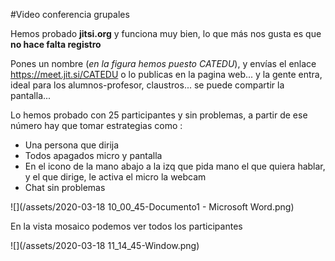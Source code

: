 #Video conferencia grupales

Hemos probado **jitsi.org** y funciona muy bien, lo que más nos gusta es que **no hace falta registro** 

Pones un nombre (_en la figura hemos puesto CATEDU_), y envías el enlace https://meet.jit.si/CATEDU o lo publicas en la pagina web... y la gente entra, ideal para los alumnos-profesor, claustros... se puede compartir la pantalla...

Lo hemos probado con 25 participantes y sin problemas, a partir de ese número hay que tomar estrategias como :

- Una persona que dirija
- Todos apagados micro y pantalla
-  En el icono de la mano abajo a la izq que pida mano el que quiera hablar, y el que dirige, le activa el micro la webcam
-  Chat sin problemas

![](/assets/2020-03-18 10_00_45-Documento1 - Microsoft Word.png)

En la vista mosaico podemos ver todos los participantes

![](/assets/2020-03-18 11_14_45-Window.png)